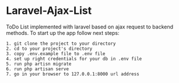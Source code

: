 # Laravel-Ajax-List

ToDo List implemented with laravel based on ajax request to backend methods.
To start up the app follow next steps:

    1. git clone the project to your directory
    2. cd to your project's directory
    3. copy .env.example file to .env file
    4. set up right credentials for your db in .env file
    5. run php artisn migrate
    6. run php artisan serve
    7. go in your browser to 127.0.0.1:8000 url address
    
